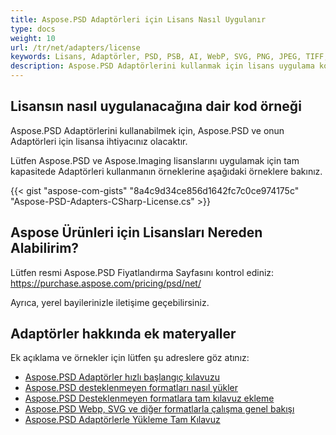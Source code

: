 ```yaml
---
title: Aspose.PSD Adaptörleri için Lisans Nasıl Uygulanır
type: docs
weight: 10
url: /tr/net/adapters/license
keywords: Lisans, Adaptörler, PSD, PSB, AI, WebP, SVG, PNG, JPEG, TIFF, GIF, BMP
description: Aspose.PSD Adaptörlerini kullanmak için lisans uygulama kod örnekleri
---
```


## **Lisansın nasıl uygulanacağına dair kod örneği**

Aspose.PSD Adaptörlerini kullanabilmek için, Aspose.PSD ve onun Adaptörleri için lisansa ihtiyacınız olacaktır.

Lütfen Aspose.PSD ve Aspose.Imaging lisanslarını uygulamak için tam kapasitede Adaptörleri kullanmanın örneklerine aşağıdaki örneklere bakınız.


{{< gist "aspose-com-gists" "8a4c9d34ce856d1642fc7c0ce974175c" "Aspose-PSD-Adapters-CSharp-License.cs" >}}

## **Aspose Ürünleri için Lisansları Nereden Alabilirim?**

Lütfen resmi Aspose.PSD Fiyatlandırma Sayfasını kontrol ediniz: https://purchase.aspose.com/pricing/psd/net/

Ayrıca, yerel bayilerinizle iletişime geçebilirsiniz.

## **Adaptörler hakkında ek materyaller**

Ek açıklama ve örnekler için lütfen şu adreslere göz atınız:
- [Aspose.PSD Adaptörler hızlı başlangıç kılavuzu](/psd/tr/net/adapters/quick-start)
- [Aspose.PSD desteklenmeyen formatları nasıl yükler](/psd/tr/net/adapters/load-unsupported-formats)
- [Aspose.PSD Desteklenmeyen formatlara tam kılavuz ekleme](/psd/tr/net/adapters/export-to-unsupported-formats)
- [Aspose.PSD Webp, SVG ve diğer formatlarla çalışma genel bakışı](/psd/tr/net/adapters/working-with-webp-svg-formats-overview)
- [Aspose.PSD Adaptörlerle Yükleme Tam Kılavuz](/psd/tr/net/adapters/full-manual)
